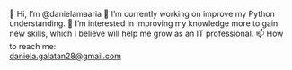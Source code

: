 👋 Hi, I’m @danielamaaria
👀 I’m currently working on improve my Python understanding.
🌱 I’m interested in improving my knowledge more to gain new skills, which I believe will help me grow as an IT professional.
📫 How to reach me:  
        daniela.galatan28@gmail.com

<!---
danielamaaria/danielamaaria is a ✨ special ✨ repository because its `README.md` (this file) appears on your GitHub profile.
You can click the Preview link to take a look at your changes.
--->
